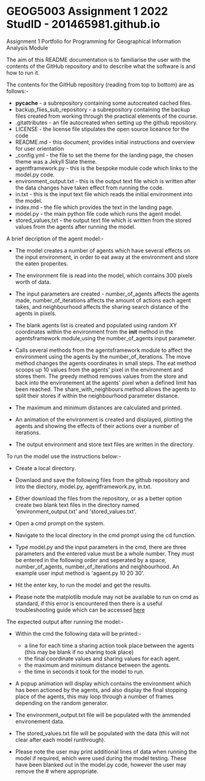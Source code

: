 # GEOG5003 Assignment 1 2022 StudID - 201465981.github.io
 Assignment 1 Portfolio for Programming for Geographical Information Analysis Module


The aim of this README documentation is to familiarise the user with the contents of the GitHub
repository and to describe what the software is and how to run it. 


The contents for the GitHub repository (reading from top to bottom) are as follows:-
- __pycache__ - a subrepository containing some autocreated cached files.
- backup_flies_sub_repository - a subrepository containing the backup files created from working through
the practical elements of the course.
- .gitattributes - an file autocreated when setting up the github repository.
- LICENSE - the license file stipulates the open source liceance for the code
- README.md - this document, provides initial instructions and overview for user orientation
- _config.yml - the file to set the theme for the landing page, the chosen theme was a Jekyll Slate theme.
- agentframework.py - this is the bespoke module code which links to the model.py code.
- environment_output.txt - this is the output text file which is written after the data changes have taken effect from running the code.
- in.txt - this is the input text file which reads the initial environment into the model.
- index.md - the file which provides the text in the landing page.
- model.py - the main python file code which runs the agent model.
- stored_values,txt - the output text file which is written from the stored values from the agents after running the model.


A brief decription of the agent model:-
- The model creates a number of agents which have several effects on the input environment, in order
  to eat away at the environment and store the eaten properites. 

- The environment file is read into the model, which contains 300 pixels worth of data.
- The input parameters are created - number_of_agents affects the agents made, 
  number_of_iterations affects the amount of actions each agent takes, and neighbourhood
  affects the sharing search distance of the agents in pixels.
- The blank agents list is created and populated using random XY coordinates within the 
  environment from the __init__ method in the agentsframework module,using the number_of_agents
  input parameter.
- Calls several methods from the agentsframework module to affect the environment using the agents
  by the number_of_iterations. The move method changes the agents coordinates in small steps. The 
  eat method scoops up 10 values from the agents' pixel in the environment and stores them. The greedy
  method removes values from the store and back into the environement at the agents' pixel when a defined
  limit has been reached. The share_with_neighbours method allows the agents to split their stores if 
  within the neighbourhood parameter distance.
- The maximum and minimum distances are calculated and printed.
- An animation of the environment is created and displayed, plotting the agents and showing the effects of
  their actions over a number of iterations.
- The output environment and store text files are written in the directory.


To run the model use the instructions below:-
- Create a local directory.
- Downlaod and save the following files from the github repository and into the diectory, 
  model.py, agentframework.py, in.txt.
- Either download the files from the repository, or as a better option create two blank text files in the
  directory named 'environment_output.txt' and 'stored_values.txt'.
- Open a cmd prompt on the system.
- Navigate to the local directory in the cmd prompt using the cd function.
- Type model.py and the input parameters in the cmd, there are three parameters and the entered value
  must be a whole number. They must be entered in the following order and seperated by a space, number_of_agents,
  number_of_iterations and neighbourhood. An example user input method is 'agaent.py 10 20 30'.
- Hit the enter key, to run the model and get the results.

- Please note the matplotlib module may not be available to run on cmd as standard, if this error is 
  encountered then there is a useful troubleshooting guide which can be accessed [here](https://pythonguides.com/no-module-named-matplotlib/#:~:text=the%20above%20topics.-,modulenotfounderror%3A%20no%20module%20named%20'matplotlib'%20pycharm,most%20probably%20it%20will%20work.)
  

The expected output after running the model:-
- Within the cmd the following data will be printed:- 
    - a line for each time a sharing action took place between the agents (this may be blank if no sharing took place)
	- the final coordinate values and sharing values for each agent.
	- the maximum and minimum distance between the agents.
	- the time in seconds it took for the model to run.
- A popup animation will display which contains the environment which has been actioned by the agents,
  and also display the final stopping place of the agents, this may loop through a number of frames
  depending on the random generator.
- The environment_output.txt file will be populated with the ammended environement data.
- The stored_values.txt file will be populated with the data (this will not clear after each model runthrough).

- Please note the user may print additional lines of data when running the model if required, 
  which were used during the model testing. These have been blanked out in the model.py code,
  however the user may remove the # where appropriate. 